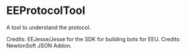 # EEProtocolTool
A tool to understand the protocol.

Credits: EEJesse/Jesse for the SDK for building bots for EEU.
Credits: NewtonSoft JSON Addon.
